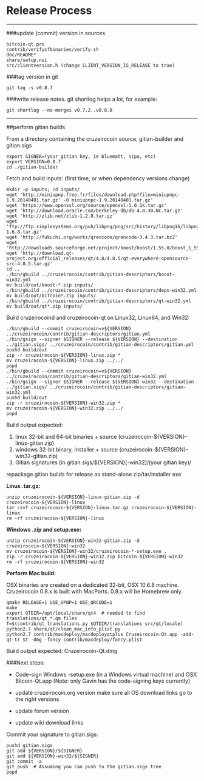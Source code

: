 Release Process
====================

* * *

###update (commit) version in sources


	bitcoin-qt.pro
	contrib/verifysfbinaries/verify.sh
	doc/README*
	share/setup.nsi
	src/clientversion.h (change CLIENT_VERSION_IS_RELEASE to true)

###tag version in git

	git tag -s v0.8.7

###write release notes. git shortlog helps a lot, for example:

	git shortlog --no-merges v0.7.2..v0.8.0

* * *

##perform gitian builds

 From a directory containing the cruzeirocoin source, gitian-builder and gitian.sigs
  
	export SIGNER=(your gitian key, ie bluematt, sipa, etc)
	export VERSION=0.8.7
	cd ./gitian-builder

 Fetch and build inputs: (first time, or when dependency versions change)

	mkdir -p inputs; cd inputs/
	wget 'http://miniupnp.free.fr/files/download.php?file=miniupnpc-1.9.20140401.tar.gz' -O miniupnpc-1.9.20140401.tar.gz'
	wget 'https://www.openssl.org/source/openssl-1.0.1k.tar.gz'
	wget 'http://download.oracle.com/berkeley-db/db-4.8.30.NC.tar.gz'
	wget 'http://zlib.net/zlib-1.2.8.tar.gz'
	wget 'ftp://ftp.simplesystems.org/pub/libpng/png/src/history/libpng16/libpng-1.6.8.tar.gz'
	wget 'http://fukuchi.org/works/qrencode/qrencode-3.4.3.tar.bz2'
	wget 'http://downloads.sourceforge.net/project/boost/boost/1.55.0/boost_1_55_0.tar.bz2'
	wget 'http://download.qt-project.org/official_releases/qt/4.8/4.8.5/qt-everywhere-opensource-src-4.8.5.tar.gz'
	cd ..
	./bin/gbuild ../cruzeirocoin/contrib/gitian-descriptors/boost-win32.yml
	mv build/out/boost-*.zip inputs/
	./bin/gbuild ../cruzeirocoin/contrib/gitian-descriptors/deps-win32.yml
	mv build/out/bitcoin*.zip inputs/
	./bin/gbuild ../cruzeirocoin/contrib/gitian-descriptors/qt-win32.yml
	mv build/out/qt*.zip inputs/

 Build cruzeirocoind and cruzeirocoin-qt on Linux32, Linux64, and Win32:
  
	./bin/gbuild --commit cruzeirocoin=v${VERSION} ../cruzeirocoin/contrib/gitian-descriptors/gitian.yml
	./bin/gsign --signer $SIGNER --release ${VERSION} --destination ../gitian.sigs/ ../cruzeirocoin/contrib/gitian-descriptors/gitian.yml
	pushd build/out
	zip -r cruzeirocoin-${VERSION}-linux.zip *
	mv cruzeirocoin-${VERSION}-linux.zip ../../
	popd
	./bin/gbuild --commit cruzeirocoin=v${VERSION} ../cruzeirocoin/contrib/gitian-descriptors/gitian-win32.yml
	./bin/gsign --signer $SIGNER --release ${VERSION}-win32 --destination ../gitian.sigs/ ../cruzeirocoin/contrib/gitian-descriptors/gitian-win32.yml
	pushd build/out
	zip -r cruzeirocoin-${VERSION}-win32.zip *
	mv cruzeirocoin-${VERSION}-win32.zip ../../
	popd

  Build output expected:

  1. linux 32-bit and 64-bit binaries + source (cruzeirocoin-${VERSION}-linux-gitian.zip)
  2. windows 32-bit binary, installer + source (cruzeirocoin-${VERSION}-win32-gitian.zip)
  3. Gitian signatures (in gitian.sigs/${VERSION}[-win32]/(your gitian key)/

repackage gitian builds for release as stand-alone zip/tar/installer exe

**Linux .tar.gz:**

	unzip cruzeirocoin-${VERSION}-linux-gitian.zip -d cruzeirocoin-${VERSION}-linux
	tar czvf cruzeirocoin-${VERSION}-linux.tar.gz cruzeirocoin-${VERSION}-linux
	rm -rf cruzeirocoin-${VERSION}-linux

**Windows .zip and setup.exe:**

	unzip cruzeirocoin-${VERSION}-win32-gitian.zip -d cruzeirocoin-${VERSION}-win32
	mv cruzeirocoin-${VERSION}-win32/cruzeirocoin-*-setup.exe .
	zip -r cruzeirocoin-${VERSION}-win32.zip bitcoin-${VERSION}-win32
	rm -rf cruzeirocoin-${VERSION}-win32

**Perform Mac build:**

  OSX binaries are created on a dedicated 32-bit, OSX 10.6.8 machine.
  Cruzeirocoin 0.8.x is built with MacPorts.  0.9.x will be Homebrew only.

	qmake RELEASE=1 USE_UPNP=1 USE_QRCODE=1
	make
	export QTDIR=/opt/local/share/qt4  # needed to find translations/qt_*.qm files
	T=$(contrib/qt_translations.py $QTDIR/translations src/qt/locale)
	python2.7 share/qt/clean_mac_info_plist.py
	python2.7 contrib/macdeploy/macdeployqtplus Cruzeirocoin-Qt.app -add-qt-tr $T -dmg -fancy contrib/macdeploy/fancy.plist

 Build output expected: Cruzeirocoin-Qt.dmg

###Next steps:

* Code-sign Windows -setup.exe (in a Windows virtual machine) and
  OSX Bitcoin-Qt.app (Note: only Gavin has the code-signing keys currently)

* update cruzeirocoin.org version
  make sure all OS download links go to the right versions

* update forum version

* update wiki download links

Commit your signature to gitian.sigs:

	pushd gitian.sigs
	git add ${VERSION}/${SIGNER}
	git add ${VERSION}-win32/${SIGNER}
	git commit -a
	git push  # Assuming you can push to the gitian.sigs tree
	popd

